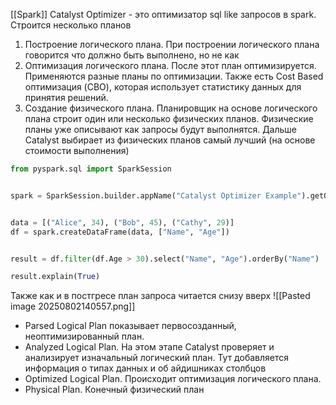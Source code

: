 [[Spark]]
Catalyst Optimizer - это оптимизатор sql like запросов в spark. Строится несколько планов
1. Построение логического плана. При построении логического плана говорится что должно быть выполнено, но не как
2. Оптимизация логического плана. После этот план оптимизируется. Применяются разные планы по оптимизации. Также есть Cost Based оптимизация (CBO), которая использует статистику данных для принятия решений. 
3. Создание физического плана. Планировщик на основе логического плана строит один или несколько физических планов. Физические планы уже описывают как запросы будут выполнятся. Дальше Catalyst выбирает из физических планов самый лучший (на основе стоимости выполнения)
```python
from pyspark.sql import SparkSession


spark = SparkSession.builder.appName("Catalyst Optimizer Example").getOrCreate()


data = [("Alice", 34), ("Bob", 45), ("Cathy", 29)]
df = spark.createDataFrame(data, ["Name", "Age"])


result = df.filter(df.Age > 30).select("Name", "Age").orderBy("Name")

result.explain(True)
```
Также как и в постгресе план запроса читается снизу вверх
![[Pasted image 20250802140557.png]]
- Parsed Logical Plan показывает первосозданный, неоптимизированный план. 
- Analyzed Logical Plan. На этом этапе Catalyst проверяет и анализирует изначальный логический план. Тут добавляется информация о типах данных и об айдишниках столбцов
- Optimized Logical Plan. Происходит оптимизация логического плана.
- Physical Plan. Конечный физический план